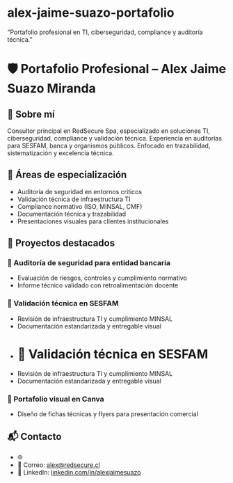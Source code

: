 # alex-jaime-suazo-portafolio
“Portafolio profesional en TI, ciberseguridad, compliance y auditoría técnica.”
# 🛡️ Portafolio Profesional – Alex Jaime Suazo Miranda

## 👤 Sobre mí
Consultor principal en RedSecure Spa, especializado en soluciones TI, ciberseguridad, compliance y validación técnica. Experiencia en auditorías para SESFAM, banca y organismos públicos. Enfocado en trazabilidad, sistematización y excelencia técnica.

## 🧠 Áreas de especialización
- Auditoría de seguridad en entornos críticos
- Validación técnica de infraestructura TI
- Compliance normativo (ISO, MINSAL, CMF)
- Documentación técnica y trazabilidad
- Presentaciones visuales para clientes institucionales

## 📁 Proyectos destacados
### 🔐 Auditoría de seguridad para entidad bancaria
- Evaluación de riesgos, controles y cumplimiento normativo
- Informe técnico validado con retroalimentación docente

### 🏥 Validación técnica en SESFAM
- Revisión de infraestructura TI y cumplimiento MINSAL
- Documentación estandarizada y entregable visual
- # 🏥 Validación técnica en SESFAM
- Revisión de infraestructura TI y cumplimiento MINSAL
- Documentación estandarizada y entregable visual

### 🧾 Portafolio visual en Canva
- Diseño de fichas técnicas y flyers para presentación comercial

## 📬 Contacto
- 🌐 
- 📧 Correo: alex@redsecure.cl
- 💼 LinkedIn: [linkedin.com/in/alexjaimesuazo]([https://linkedin.com/in/alexjaimesuazo](https://www.linkedin.com/in/alexsuazomiranda/))



